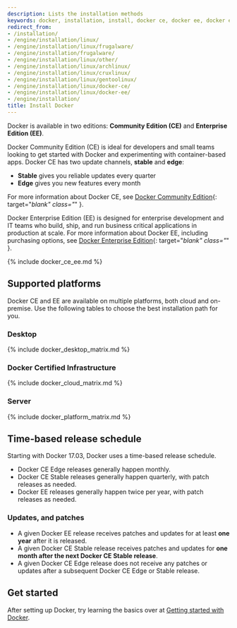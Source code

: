 ```yaml
---
description: Lists the installation methods
keywords: docker, installation, install, docker ce, docker ee, docker editions, stable, edge
redirect_from:
- /installation/
- /engine/installation/linux/
- /engine/installation/linux/frugalware/
- /engine/installation/frugalware/
- /engine/installation/linux/other/
- /engine/installation/linux/archlinux/
- /engine/installation/linux/cruxlinux/
- /engine/installation/linux/gentoolinux/
- /engine/installation/linux/docker-ce/
- /engine/installation/linux/docker-ee/
- /engine/installation/
title: Install Docker
---
```


Docker is available in two editions: **Community Edition (CE)** and **Enterprise
Edition (EE)**.

Docker Community Edition (CE) is ideal for developers and small
teams looking to get started with Docker and experimenting with container-based
apps. Docker CE has two update channels, **stable** and **edge**:

* **Stable** gives you reliable updates every quarter
* **Edge** gives you new features every month

For more information about Docker CE, see
[Docker Community Edition](https://www.docker.com/community-edition/){: target="_blank" class="_" }.

Docker Enterprise Edition (EE) is designed for enterprise
development and IT teams who build, ship, and run business critical
applications in production at scale. For more information about Docker EE,
including purchasing options, see
[Docker Enterprise Edition](https://www.docker.com/enterprise-edition/){: target="_blank" class="_" }.

{% include docker_ce_ee.md %}

## Supported platforms

Docker CE and EE are available on multiple platforms, both cloud and on-premise.
Use the following tables to choose the best installation path for you.

### Desktop

{% include docker_desktop_matrix.md %}

### Docker Certified Infrastructure

{% include docker_cloud_matrix.md %}

### Server

{% include docker_platform_matrix.md %}

## Time-based release schedule

Starting with Docker 17.03, Docker uses a time-based release schedule.

- Docker CE Edge releases generally happen monthly.
- Docker CE Stable releases generally happen quarterly, with patch releases as
  needed.
- Docker EE releases generally happen twice per year, with patch releases as
  needed.

### Updates, and patches

- A given Docker EE release receives patches and updates for at least **one
  year** after it is released.
- A given Docker CE Stable release receives patches and updates for **one
  month after the next Docker CE Stable release**.
- A given Docker CE Edge release does not receive any patches or updates after
  a subsequent Docker CE Edge or Stable release.

## Get started

After setting up Docker, try learning the basics over at
[Getting started with Docker](/get-started/).
